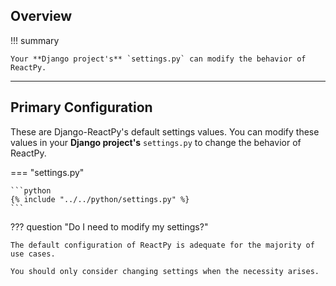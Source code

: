 ## Overview

!!! summary

    Your **Django project's** `settings.py` can modify the behavior of ReactPy.

---

## Primary Configuration

These are Django-ReactPy's default settings values. You can modify these values in your **Django project's** `settings.py` to change the behavior of ReactPy.

=== "settings.py"

    ```python
    {% include "../../python/settings.py" %}
    ```

??? question "Do I need to modify my settings?"

    The default configuration of ReactPy is adequate for the majority of use cases.

    You should only consider changing settings when the necessity arises.
